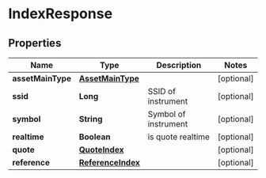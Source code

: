 # IndexResponse

## Properties
Name | Type | Description | Notes
------------ | ------------- | ------------- | -------------
**assetMainType** | [**AssetMainType**](AssetMainType.md) |  |  [optional]
**ssid** | **Long** | SSID of instrument |  [optional]
**symbol** | **String** | Symbol of instrument |  [optional]
**realtime** | **Boolean** | is quote realtime |  [optional]
**quote** | [**QuoteIndex**](QuoteIndex.md) |  |  [optional]
**reference** | [**ReferenceIndex**](ReferenceIndex.md) |  |  [optional]
